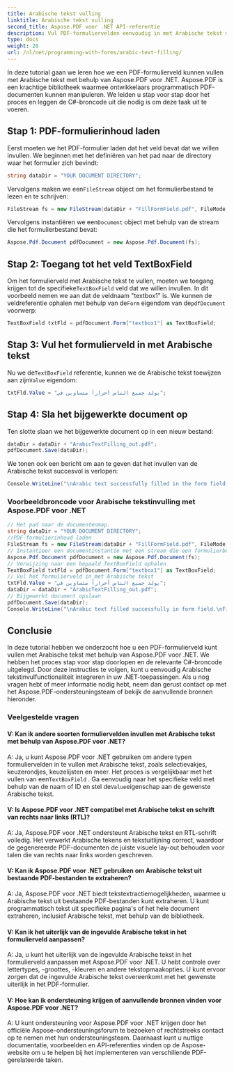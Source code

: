 ```yaml
---
title: Arabische tekst vulling
linktitle: Arabische tekst vulling
second_title: Aspose.PDF voor .NET API-referentie
description: Vul PDF-formuliervelden eenvoudig in met Arabische tekst met Aspose.PDF voor .NET.
type: docs
weight: 20
url: /nl/net/programming-with-forms/arabic-text-filling/
---
```

In deze tutorial gaan we leren hoe we een PDF-formulierveld kunnen vullen met Arabische tekst met behulp van Aspose.PDF voor .NET. Aspose.PDF is een krachtige bibliotheek waarmee ontwikkelaars programmatisch PDF-documenten kunnen manipuleren. We leiden u stap voor stap door het proces en leggen de C#-broncode uit die nodig is om deze taak uit te voeren.

## Stap 1: PDF-formulierinhoud laden

Eerst moeten we het PDF-formulier laden dat het veld bevat dat we willen invullen. We beginnen met het definiëren van het pad naar de directory waar het formulier zich bevindt:

```csharp
string dataDir = "YOUR DOCUMENT DIRECTORY";
```

 Vervolgens maken we een`FileStream` object om het formulierbestand te lezen en te schrijven:

```csharp
FileStream fs = new FileStream(dataDir + "FillFormField.pdf", FileMode.Open, FileAccess.ReadWrite);
```

 Vervolgens instantiëren we een`Document` object met behulp van de stream die het formulierbestand bevat:

```csharp
Aspose.Pdf.Document pdfDocument = new Aspose.Pdf.Document(fs);
```

## Stap 2: Toegang tot het veld TextBoxField

 Om het formulierveld met Arabische tekst te vullen, moeten we toegang krijgen tot de specifieke`TextBoxField` veld dat we willen invullen. In dit voorbeeld nemen we aan dat de veldnaam "textbox1" is. We kunnen de veldreferentie ophalen met behulp van de`Form` eigendom van de`pdfDocument` voorwerp:

```csharp
TextBoxField txtFld = pdfDocument.Form["textbox1"] as TextBoxField;
```

## Stap 3: Vul het formulierveld in met Arabische tekst

 Nu we de`TextBoxField` referentie, kunnen we de Arabische tekst toewijzen aan zijn`Value` eigendom:

```csharp
txtFld.Value = "يولد جميع الناس أحراراً متساوين في";
```

## Stap 4: Sla het bijgewerkte document op

Ten slotte slaan we het bijgewerkte document op in een nieuw bestand:

```csharp
dataDir = dataDir + "ArabicTextFilling_out.pdf";
pdfDocument.Save(dataDir);
```

We tonen ook een bericht om aan te geven dat het invullen van de Arabische tekst succesvol is verlopen:

```csharp
Console.WriteLine("\nArabic text successfully filled in the form field.\nFile saved in the following location: " + dataDir);
```

### Voorbeeldbroncode voor Arabische tekstinvulling met Aspose.PDF voor .NET 
```csharp
// Het pad naar de documentenmap.
string dataDir = "YOUR DOCUMENT DIRECTORY";
//PDF-formulierinhoud laden
FileStream fs = new FileStream(dataDir + "FillFormField.pdf", FileMode.Open, FileAccess.ReadWrite);
// Instantieer een documentinstantie met een stream die een formulierbestand bevat
Aspose.Pdf.Document pdfDocument = new Aspose.Pdf.Document(fs);
// Verwijzing naar een bepaald TextBoxField ophalen
TextBoxField txtFld = pdfDocument.Form["textbox1"] as TextBoxField;
// Vul het formulierveld in met Arabische tekst
txtFld.Value = "يولد جميع الناس أحراراً متساوين في";
dataDir = dataDir + "ArabicTextFilling_out.pdf";
// Bijgewerkt document opslaan
pdfDocument.Save(dataDir);
Console.WriteLine("\nArabic text filled successfully in form field.\nFile saved at " + dataDir);
```

## Conclusie

In deze tutorial hebben we onderzocht hoe u een PDF-formulierveld kunt vullen met Arabische tekst met behulp van Aspose.PDF voor .NET. We hebben het proces stap voor stap doorlopen en de relevante C#-broncode uitgelegd. Door deze instructies te volgen, kunt u eenvoudig Arabische tekstinvulfunctionaliteit integreren in uw .NET-toepassingen. Als u nog vragen hebt of meer informatie nodig hebt, neem dan gerust contact op met het Aspose.PDF-ondersteuningsteam of bekijk de aanvullende bronnen hieronder.

### Veelgestelde vragen

#### V: Kan ik andere soorten formuliervelden invullen met Arabische tekst met behulp van Aspose.PDF voor .NET?

 A: Ja, u kunt Aspose.PDF voor .NET gebruiken om andere typen formuliervelden in te vullen met Arabische tekst, zoals selectievakjes, keuzerondjes, keuzelijsten en meer. Het proces is vergelijkbaar met het vullen van een`TextBoxField` . Ga eenvoudig naar het specifieke veld met behulp van de naam of ID en stel de`Value`eigenschap aan de gewenste Arabische tekst.

#### V: Is Aspose.PDF voor .NET compatibel met Arabische tekst en schrift van rechts naar links (RTL)?

A: Ja, Aspose.PDF voor .NET ondersteunt Arabische tekst en RTL-schrift volledig. Het verwerkt Arabische tekens en tekstuitlijning correct, waardoor de gegenereerde PDF-documenten de juiste visuele lay-out behouden voor talen die van rechts naar links worden geschreven.

#### V: Kan ik Aspose.PDF voor .NET gebruiken om Arabische tekst uit bestaande PDF-bestanden te extraheren?

A: Ja, Aspose.PDF voor .NET biedt tekstextractiemogelijkheden, waarmee u Arabische tekst uit bestaande PDF-bestanden kunt extraheren. U kunt programmatisch tekst uit specifieke pagina's of het hele document extraheren, inclusief Arabische tekst, met behulp van de bibliotheek.

#### V: Kan ik het uiterlijk van de ingevulde Arabische tekst in het formulierveld aanpassen?

A: Ja, u kunt het uiterlijk van de ingevulde Arabische tekst in het formulierveld aanpassen met Aspose.PDF voor .NET. U hebt controle over lettertypes, -groottes, -kleuren en andere tekstopmaakopties. U kunt ervoor zorgen dat de ingevulde Arabische tekst overeenkomt met het gewenste uiterlijk in het PDF-formulier.

#### V: Hoe kan ik ondersteuning krijgen of aanvullende bronnen vinden voor Aspose.PDF voor .NET?

A: U kunt ondersteuning voor Aspose.PDF voor .NET krijgen door het officiële Aspose-ondersteuningsforum te bezoeken of rechtstreeks contact op te nemen met hun ondersteuningsteam. Daarnaast kunt u nuttige documentatie, voorbeelden en API-referenties vinden op de Aspose-website om u te helpen bij het implementeren van verschillende PDF-gerelateerde taken.